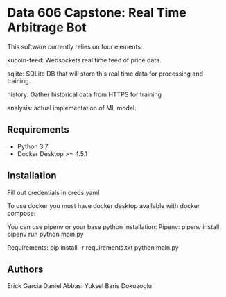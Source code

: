 # Data 606 Capstone: Real Time Arbitrage Bot

This software currently relies on four elements.

kucoin-feed:
Websockets real time feed of price data.

sqlite:
SQLite DB that will store this real time data for processing and training.

history:
Gather historical data from HTTPS for training

analysis:
actual implementation of ML model.

## Requirements

* Python 3.7
* Docker Desktop >= 4.5.1

## Installation

Fill out credentials in creds.yaml

To use docker you must have docker desktop available with docker compose:

You can use pipenv or your base python installation:
Pipenv:
pipenv install
pipenv run pytnon main.py

Requirements:
pip install -r requirements.txt
python main.py

## Authors

Erick Garcia
Daniel Abbasi
Yuksel Baris Dokuzoglu